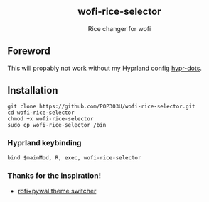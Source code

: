 <div align="center"> 
<h2> wofi-rice-selector </h2>
Rice changer for wofi

</div>

## Foreword
This will propably not work without my Hyprland config [hypr-dots](https://github.com/POP303U/hypr-dots).

## Installation

```
git clone https://github.com/POP303U/wofi-rice-selector.git
cd wofi-rice-selector
chmod +x wofi-rice-selector
sudo cp wofi-rice-selector /bin
```

### Hyprland keybinding

```
bind $mainMod, R, exec, wofi-rice-selector
```

### Thanks for the inspiration!

- [rofi+pywal theme switcher](https://dev.to/mafflerbach/theme-switcher-based-on-rofi-and-pywal-4128)
